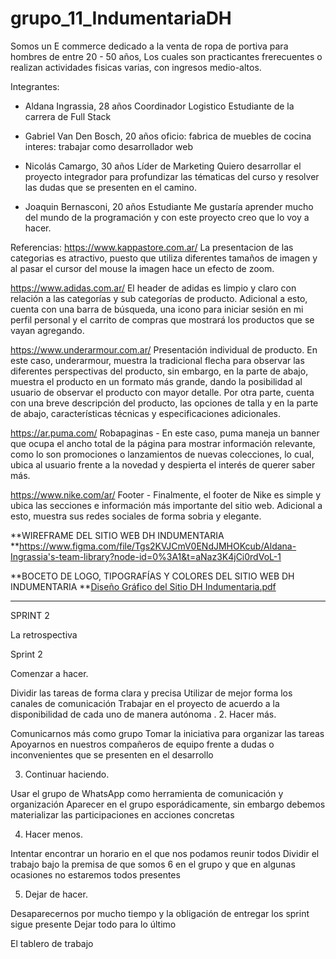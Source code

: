 # grupo_11_IndumentariaDH  
Somos un E commerce dedicado a la venta de ropa de portiva para hombres de entre 20 - 50 años,
Los cuales son practicantes frerecuentes o realizan actividades fisicas varias, 
con ingresos medio-altos.

Integrantes: 
- Aldana Ingrassia, 28 años
Coordinador Logistico
Estudiante de la carrera de Full Stack

- Gabriel Van Den Bosch, 20 años
oficio: fabrica de muebles de cocina
interes: trabajar como desarrollador web

- Nicolás Camargo, 30 años
Líder de Marketing
Quiero desarrollar el proyecto integrador para profundizar las tématicas del curso y resolver las dudas que se presenten en el camino.

- Joaquin Bernasconi, 20 años
Estudiante 
Me gustaría aprender mucho del mundo de la programación y con este proyecto creo que lo voy a hacer.


Referencias:
https://www.kappastore.com.ar/   La presentacion de las categorias es atractivo, puesto que utiliza diferentes tamaños de imagen y al pasar el cursor del mouse la imagen hace un efecto de zoom.

https://www.adidas.com.ar/       El header de adidas es limpio y claro con relación a las categorías y sub categorías de producto. Adicional a esto, cuenta con una barra de búsqueda, una icono para iniciar sesión en mi perfil personal y el carrito de compras que mostrará los productos que se vayan agregando.

https://www.underarmour.com.ar/  Presentación individual de producto. En este caso, underarmour, muestra la tradicional flecha para observar las diferentes perspectivas del producto, sin embargo, en la parte de abajo, muestra el producto en un formato más grande, dando la posibilidad al usuario de observar el producto con mayor detalle. Por otra parte, cuenta con una breve descripción del producto, las opciones de talla y en la parte de abajo, características técnicas y especificaciones adicionales.

https://ar.puma.com/             Robapaginas - En este caso, puma maneja un banner que ocupa el ancho total de la página para mostrar información relevante, como lo son promociones o lanzamientos de nuevas colecciones, lo cual, ubica al usuario frente a la novedad y despierta el interés de querer saber más.

https://www.nike.com/ar/         Footer - Finalmente, el footer de Nike es simple y ubica las secciones e información más importante del sitio web. Adicional a esto, muestra sus redes sociales de forma sobria y elegante.

**WIREFRAME DEL SITIO WEB DH INDUMENTARIA
**https://www.figma.com/file/Tgs2KVJCmV0ENdJMHOKcub/Aldana-Ingrassia's-team-library?node-id=0%3A1&t=aNaz3K4jCi0rdVoL-1 

**BOCETO DE LOGO, TIPOGRAFÍAS Y COLORES DEL SITIO WEB DH INDUMENTARIA
**[Diseño Gráfico del Sitio DH Indumentaria.pdf](https://github.com/gabrielvdb/grupo_11_IndumentariaDH/files/10670371/Diseno.Grafico.del.Sitio.DH.Indumentaria.pdf)

-------------------------------------------------------------------------------------------------------------------------------------------------------------------

SPRINT 2

La retrospectiva

Sprint 2

Comenzar a hacer.

Dividir las tareas de forma clara y precisa
Utilizar de mejor forma los canales de comunicación
Trabajar en el proyecto de acuerdo a la disponibilidad de cada uno de manera autónoma 
.
2. Hacer más.

Comunicarnos más como grupo
Tomar la iniciativa para organizar las tareas
Apoyarnos en nuestros compañeros de equipo frente a dudas o inconvenientes que se presenten en el desarrollo

3. Continuar haciendo.

Usar el grupo de WhatsApp como herramienta de comunicación y organización
Aparecer en el grupo esporádicamente, sin embargo debemos materializar las participaciones en acciones concretas

4. Hacer menos.

Intentar encontrar un horario en el que nos podamos reunir todos
Dividir el trabajo bajo la premisa de que somos 6 en el grupo y que en algunas ocasiones no estaremos todos presentes

5. Dejar de hacer.

Desaparecernos por mucho tiempo y la obligación de entregar los sprint sigue presente
Dejar todo para lo último

El tablero de trabajo




